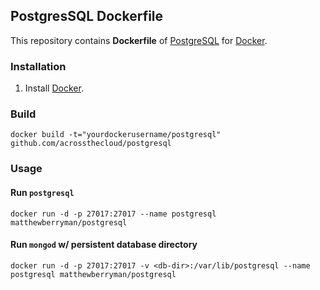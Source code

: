 ## PostgresSQL Dockerfile


This repository contains **Dockerfile** of [PostgreSQL](https://www.postgresql.org/) for [Docker](https://www.docker.com/).

### Installation

1. Install [Docker](https://www.docker.com/).

### Build
```shell
docker build -t="yourdockerusername/postgresql" github.com/acrossthecloud/postgresql
```

### Usage

#### Run `postgresql`

    docker run -d -p 27017:27017 --name postgresql matthewberryman/postgresql

#### Run `mongod` w/ persistent database directory

    docker run -d -p 27017:27017 -v <db-dir>:/var/lib/postgresql --name postgresql matthewberryman/postgresql
